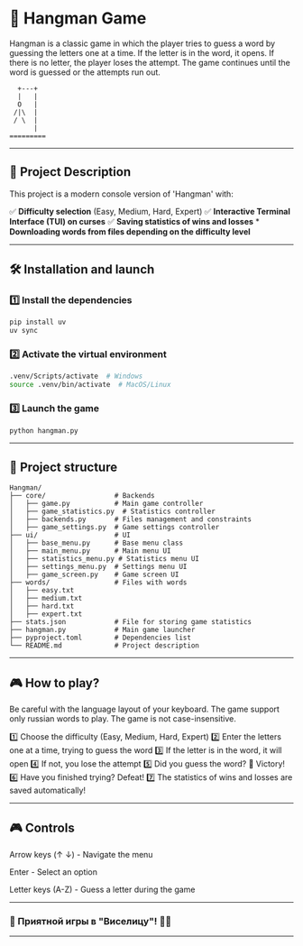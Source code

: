 # 🎩 Hangman Game

Hangman is a classic game in which the player tries to guess a word by guessing the letters one at a time. If the letter is in the word, it opens. If there is no letter, the player loses the attempt. The game continues until the word is guessed or the attempts run out.
```
  +---+
  |   |
  O   |
 /|\  |
 / \  |
      |
=========
```

---

## 🚀 Project Description


This project is a modern console version of 'Hangman' with:

✅ **Difficulty selection** (Easy, Medium, Hard, Expert)
✅ **Interactive Terminal Interface (TUI) on curses** 
✅ **Saving statistics of wins and losses** * **Downloading words from files depending on the difficulty level**

---

## 🛠️ Installation and launch

### 1️⃣ Install the dependencies

```sh
pip install uv
uv sync
```

### 2️⃣ Activate the virtual environment

```sh
.venv/Scripts/activate  # Windows
source .venv/bin/activate  # MacOS/Linux
```

### 3️⃣ Launch the game

```sh
python hangman.py
```

---

## 📁 Project structure

```
Hangman/
├── core/                 # Backends
│   ├── game.py           # Main game controller
│   ├── game_statistics.py  # Statistics controller
│   ├── backends.py       # Files management and constraints
│   ├── game_settings.py  # Game settings controller
├── ui/                   # UI
│   ├── base_menu.py      # Base menu class
│   ├── main_menu.py      # Main menu UI
│   ├── statistics_menu.py # Statistics menu UI
│   ├── settings_menu.py  # Settings menu UI
│   ├── game_screen.py    # Game screen UI
├── words/                # Files with words
│   ├── easy.txt
│   ├── medium.txt
│   ├── hard.txt
│   ├── expert.txt
├── stats.json            # File for storing game statistics
├── hangman.py            # Main game launcher
├── pyproject.toml        # Dependencies list
└── README.md             # Project description
```

---

## 🎮 How to play?

Be careful with the language layout of your keyboard. The game support only russian words to play.
The game is not case-insensitive.

1️⃣ Choose the difficulty (Easy, Medium, Hard, Expert)
2️⃣ Enter the letters one at a time, trying to guess the word
3️⃣ If the letter is in the word, it will open
4️⃣ If not, you lose the attempt 
5️⃣ Did you guess the word? 🎉 Victory! 6️⃣ Have you finished trying? Defeat!
7️⃣ The statistics of wins and losses are saved automatically!

---

## 🎮 Controls

Arrow keys (↑ ↓) - Navigate the menu

Enter - Select an option

Letter keys (A-Z) - Guess a letter during the game

---


### 🎩 Приятной игры в "Виселицу"! 🕵️‍♂️


---

